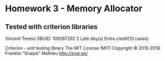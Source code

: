 # Homework 3 - Memory Allocator
## Tested with criterion libraries
Vincent Tereso
SBUID: 109287292
2 Late day(s)
Extra credit(13 cases)

Criterion - unit testing library
The MIT License (MIT)
Copyright © 2015-2016 Franklin "Snaipe" Mathieu <http://snai.pe/>
